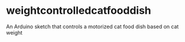 # weightcontrolledcatfooddish
An Arduino sketch that controls a motorized cat food dish based on cat weight
